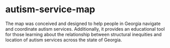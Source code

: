 # autism-service-map
The map was conceived and designed to help people in Georgia navigate and coordinate autism services. Additionally, it provides an educational tool for those learning about the relationship between structural inequities and location of autism services across the state of Georgia.
